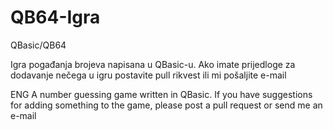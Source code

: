 # QB64-Igra
QBasic/QB64

Igra pogađanja brojeva napisana u QBasic-u.
Ako imate prijedloge za dodavanje nečega u igru postavite pull rikvest ili mi pošaljite e-mail

ENG
A number guessing game written in QBasic.
If you have suggestions for adding something to the game, please post a pull request or send me an e-mail

